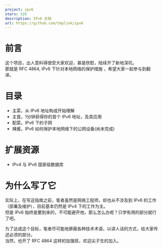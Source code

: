 ```yaml
---
project: ipv6
stars: 526
description: IPv6 文档
url: https://github.com/tmplink/ipv6
---
```


前言
==

这个项目，出人意料得很受大家欢迎，甚是欣慰，陆续开了新地深坑。  
那就是 RFC 4864, IPv6 下针对本地网络的保护措施 ，希望大家一起参与到翻译。

目录
==

-   主菜，从 IPv6 地址构成开始理解
-   主食，1分钟获得你的首个 IPv6 地址，及其应用
-   配菜，IPv6 下的子网
-   辣酱，IPv6 如何保护本地网络下的公网设备(尚未完成)

扩展资源
====

-   IPv4 与 IPv6 国家级数据库

为什么写了它
======

实际上，在写这指南之前，笔者虽然是网络工程师，却也从不涉及到 IPv6 的工作（部署及维护），目前基本仍然是 IPv4 下的工作为主。  
但是 IPv6 始终是要到来的，不可能避开他，那么怎么办呢？只学有用的部分就行了吧。

为了达成这个目标，笔者尽可能地屏蔽各种技术术语，以讲人话的方式，给大家传述必须的部分。  
当然，也开了 RFC 4864 这样的加强班，欢迎尖子生的加入。
